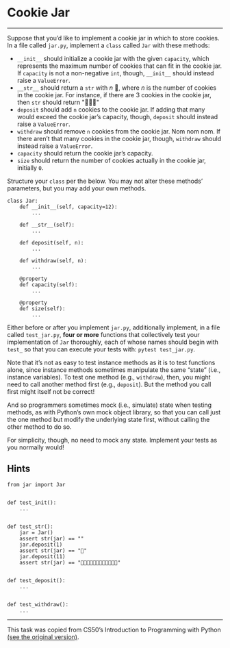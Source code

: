 # Cookie Jar

---

Suppose that you’d like to implement a cookie jar in which to store cookies. In a file called `jar.py`, implement a `class` called `Jar` with these methods:

- `__init__` should initialize a cookie jar with the given `capacity`, which represents the maximum number of cookies that can fit in the cookie jar. If `capacity` is not a non-negative `int`, though, `__init__` should instead raise a `ValueError`.
- `__str__` should return a `str` with *n* 🍪, where *n* is the number of cookies in the cookie jar. For instance, if there are 3 cookies in the cookie jar, then `str` should return "🍪🍪🍪"
- `deposit` should add `n` cookies to the cookie jar. If adding that many would exceed the cookie jar’s capacity, though, `deposit` should instead raise a `ValueError`.
- `withdraw` should remove `n` cookies from the cookie jar. Nom nom nom. If there aren’t that many cookies in the cookie jar, though, `withdraw` should instead raise a `ValueError`.
- `capacity` should return the cookie jar’s capacity.
- `size` should return the number of cookies actually in the cookie jar, initially `0`.

Structure your `class` per the below. You may not alter these methods’ parameters, but you may add your own methods.

```
class Jar:
    def __init__(self, capacity=12):
        ...

    def __str__(self):
        ...

    def deposit(self, n):
        ...

    def withdraw(self, n):
        ...

    @property
    def capacity(self):
        ...

    @property
    def size(self):
        ...
```

Either before or after you implement `jar.py`, additionally implement, in a file called `test_jar.py`, **four or more** functions that collectively test your implementation of `Jar` thoroughly, each of whose names should begin with `test_` so that you can execute your tests with: `pytest test_jar.py`.

Note that it’s not as easy to test instance methods as it is to test functions alone, since instance methods sometimes manipulate the same “state” (i.e., instance variables). To test one method (e.g., `withdraw`), then, you might need to call another method first (e.g., `deposit`). But the method you call first might itself not be correct!

And so programmers sometimes mock (i.e., simulate) state when testing methods, as with Python’s own mock object library, so that you can call just the one method but modify the underlying state first, without calling the other method to do so.

For simplicity, though, no need to mock any state. Implement your tests as you normally would!

## Hints

```
from jar import Jar


def test_init():
    ...


def test_str():
    jar = Jar()
    assert str(jar) == ""
    jar.deposit(1)
    assert str(jar) == "🍪"
    jar.deposit(11)
    assert str(jar) == "🍪🍪🍪🍪🍪🍪🍪🍪🍪🍪🍪🍪"


def test_deposit():
    ...


def test_withdraw():
    ...
```

---

This task was copied from CS50’s Introduction to Programming with Python
[(see the original version)](https://cs50.harvard.edu/python/2022/psets/8/jar/).
